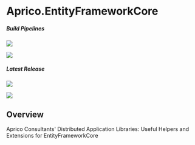 # Aprico.EntityFrameworkCore

##### Build Pipelines

[![][pipeline.mr.badge]][pipeline.mr]

[![][pipeline.ci.badge]][pipeline.ci]

##### Latest Release

[![][nuget.badge]][nuget]

[![][release.badge]][release]

## Overview

Aprico Consultants' Distributed Application Libraries: Useful Helpers and Extensions for EntityFrameworkCore

<!-- github + badges -->

[github.badge]: https://img.shields.io/static/v1?label=Repository&message=Aprico.EntityFrameworkCore&logo=github
[github]: https://github.com/aprico-consult/Aprico.EntityFrameworkCore "Aprico.EntityFrameworkCore GitHub Repository"
[release.badge]: https://img.shields.io/github/v/release/aprico-consult/Aprico.EntityFrameworkCore?label=Release&logo=github
[release]: https://github.com/aprico-consult/Aprico.EntityFrameworkCore/releases/latest "Aprico.EntityFrameworkCore GitHub Release"

<!-- nuget + badges -->

[nuget.badge]: https://img.shields.io/nuget/v/Aprico.EntityFrameworkCore.svg?label=Aprico.EntityFrameworkCore&style=flat&logo=nuget
[nuget]: https://www.nuget.org/packages/Aprico.EntityFrameworkCore "Aprico.EntityFrameworkCore NuGet Package"

<!-- pipeline + badges -->

[pipeline.ci.badge]: https://dev.azure.com/aprico-consult/Aprico/_apis/build/status/Aprico.EntityFrameworkCore%20Continuous%20Integration?branchName=main&label=Continuous%20Integration%20Build
[pipeline.ci]: https://dev.azure.com/aprico-consult/Aprico/_build/latest?definitionId=666&branchName=main "Aprico.EntityFrameworkCore Continuous Integration Build Pipeline"
[pipeline.mr.badge]: https://dev.azure.com/aprico-consult/Aprico/_apis/build/status/Aprico.EntityFrameworkCore%20Manual%20Release?branchName=main&label=Manual%20Release%20Build
[pipeline.mr]: https://dev.azure.com/aprico-consult/Aprico/_build/latest?definitionId=666&branchName=main "Aprico.EntityFrameworkCore Manual Release Build Pipeline"

<!-- links -->

<!--
cSpell:ignore aprico
-->
